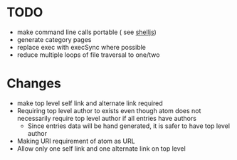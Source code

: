 # TODO

- make command line calls portable ( see [shelljs](https://www.npmjs.com/package/shelljs))
- generate category pages
- replace exec with execSync where possible
- reduce multiple loops of file traversal to one/two

# Changes

- make top level self link and alternate link required
- Requiring top level author to exists even though atom does not necessarily require
  top level author if all entries have authors
    - Since entries data will be hand generated, it is safer to have top level
      author
- Making URI requirement of atom as URL
- Allow only one self link and one alternate link on top level
